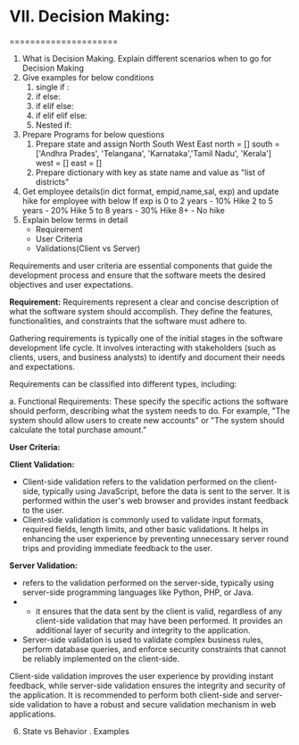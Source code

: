 # VII. Decision Making:
=====================
1. What is Decision Making. Explain different scenarios when to go for Decision Making
2. Give examples for below conditions
	1. single if : 
	2. if else:
	3. if elif else:
	4. if elif elif else:
	5. Nested if: 
3. Prepare Programs for below questions
	1. Prepare state and assign North South West East 
	    north = []
		south = ['Andhra Prades', 'Telangana', 'Karnataka','Tamil Nadu', 'Kerala']
		west = []
		east = []
	2. Prepare dictionary with key as state name and value as "list of districts"
4. Get employee details(in dict format, empid,name,sal, exp) and update hike for employee with below 
		If exp is 0 to 2 years - 10% Hike
				  2 to 5 years - 20% Hike
				  5 to 8 years - 30% Hike
				  8+           - No hike
5. Explain below terms in detail 
	- Requirement
	- User Criteria
	- Validations(Client vs Server)

Requirements and user criteria are essential components that guide the development process and ensure that the software meets the desired objectives and user expectations. 

**Requirement:**
Requirements represent a clear and concise description of what the software system should accomplish. They define the features, functionalities, and constraints that the software must adhere to. 

Gathering requirements is typically one of the initial stages in the software development life cycle. It involves interacting with stakeholders (such as clients, users, and business analysts) to identify and document their needs and expectations.

Requirements can be classified into different types, including:

a. Functional Requirements: These specify the specific actions the software should perform, describing what the system needs to do. For example, "The system should allow users to create new accounts" or "The system should calculate the total purchase amount."



**User Criteria:**


 
 **Client Validation:**
 - Client-side validation refers to the validation performed on the client-side, typically using JavaScript, before the data is sent to the server. It is performed within the user's web browser and provides instant feedback to the user. 
 - Client-side validation is commonly used to validate input formats, required fields, length limits, and other basic validations. It helps in enhancing the user experience by preventing unnecessary server round trips and providing immediate feedback to the user.


**Server Validation:**
 - refers to the validation performed on the server-side, typically using server-side programming languages like Python, PHP, or Java.
 -  - it ensures that the data sent by the client is valid, regardless of any client-side validation that may have been performed. It provides an additional layer of security and integrity to the application.
 - Server-side validation is used to validate complex business rules, perform database queries, and enforce security constraints that cannot be reliably implemented on the client-side.

Client-side validation improves the user experience by providing instant feedback, while server-side validation ensures the integrity and security of the application. It is recommended to perform both client-side and server-side validation to have a robust and secure validation mechanism in web applications.

6. State vs Behavior . Examples
